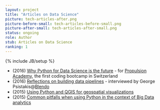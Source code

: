 ```yaml
---
layout: project
title: "Articles on Data Science"
picture: tech-articles-after.png
picture-before-small: tech-articles-before-small.png
picture-after-small: tech-articles-after-small.png
status: ongoing
role: Author
stub: Articles on Data Science 
ranking: 1
---
```

{% include JB/setup %}

<ul>
<li> (2016) <a href="https://blog.propulsionacademy.com/why-python-for-data-science-is-the-future-b556de75c80c">Why Python for Data Science is the future</a> - for <a href="https://propulsionacademy.com/">Propulsion Academy</a>, the first coding bootcamp in Switzerland </li>
<li> (2016) <a href="https://www.datasciencecentral.com/profiles/blogs/interview-with-karolina-alexiou-building-data-pipelines">Reflections on building data pipelines</a> - interviewed by George Psistakis@<a href="https://www.blendo.co">Blendo</a></li>
<li> (2015) <a href="https://www.airpair.com/python/posts/using-python-and-qgis-for-geospatial-visualization">Using Python and QGIS for geospatial visualizations</a></li>
<li> (2015) <a href="https://www.airpair.com/python/posts/top-mistakes-python-big-data-analytics">Common pitfalls when using Python in the context of Big Data analytics</a></li>
</ul>
